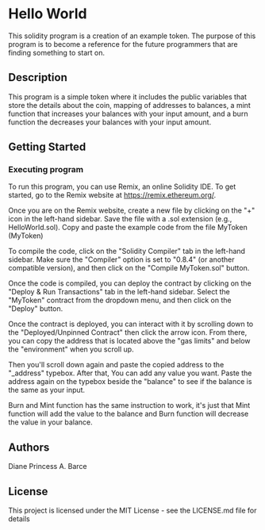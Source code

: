 # Hello World
This solidity program is a creation of an example token. The purpose of this program is to become a reference for the future programmers that are finding something to start on. 

## Description

This program is a simple token where it includes the public variables that store the details about the coin, mapping of addresses to balances, a mint function that increases your balances with your input amount, and a burn function the decreases your balances with your input amount.
## Getting Started

### Executing program

To run this program, you can use Remix, an online Solidity IDE. To get started, go to the Remix website at https://remix.ethereum.org/.

Once you are on the Remix website, create a new file by clicking on the "+" icon in the left-hand sidebar. Save the file with a .sol extension (e.g., HelloWorld.sol). Copy and paste the example code from the file MyToken (MyToken)

To compile the code, click on the "Solidity Compiler" tab in the left-hand sidebar. Make sure the "Compiler" option is set to "0.8.4" (or another compatible version), and then click on the "Compile MyToken.sol" button.

Once the code is compiled, you can deploy the contract by clicking on the "Deploy & Run Transactions" tab in the left-hand sidebar. Select the "MyToken" contract from the dropdown menu, and then click on the "Deploy" button.

Once the contract is deployed, you can interact with it by scrolling down to the "Deployed/Unpinned Contract" then click the arrow icon. From there, you can copy the address that is located above the "gas limits" and below the "environment" when you scroll up. 

Then you'll scroll down again and paste the copied address to the "_address" typebox. After that, You can add any value you want. Paste the address again on the typebox beside the "balance" to see if the balance is the same as your input. 

Burn and Mint function has the same instruction to work, it's just that Mint function will add the value to the balance and Burn function will decrease the value in your balance.

## Authors
Diane Princess A. Barce



## License

This project is licensed under the MIT License - see the LICENSE.md file for details
